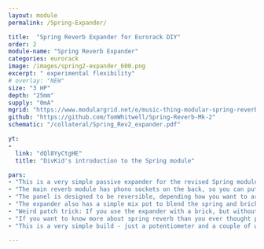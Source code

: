 ```yaml
---
layout: module
permalink: /Spring-Expander/

title:  "Spring Reverb Expander for Eurorack DIY"
order: 2
module-name: "Spring Reverb Expander"
categories: eurorack
image: /images/spring2-expander_600.png 
excerpt: " experimental flexibility" 
# overlay: "NEW"
size: "3 HP"
depth: "25mm"
supply: "0mA"
mgrid: "https://www.modulargrid.net/e/music-thing-modular-spring-reverb-mkii-expander"
github: "https://github.com/TomWhitwell/Spring-Reverb-Mk-2"
schematic: "/collateral/Spring_Rev2_expander.pdf"

yt:
- 
  link: "dQl8YyCtgHE"
  title: "DivKid's introduction to the Spring module"

pars: 
- "This is a very simple passive expander for the revised Spring module, which brings the phono connections to the front panel — ideal for smaller cases — and adds a simple mix control to blend real spring tanks with the solid state reverb 'brick'."
- "The main reverb module has phono sockets on the back, so you can put a reverb tank inside your modular case. Often, you might want to mount the spring tank outside the case; for small cases, or for access to the springs — stroking them or muting them or ‘preparing’ them in some way. This little 3hp expander makes that simple."
- "The panel is designed to be reversible, depending how you want to arrange the cable to your spring tank."
- "The expander also has a simple mix pot to blend the spring and brick reverbs together — this is a really nice effect, particularly when using feedback."
- "Weird patch trick: If you use the expander with a brick, but without a spring connected to the front or back of the module, the spring drive circuit will overdrive massively (the spring pickup is part of the feedback loop of an op amp, so without it you get open loop gain). Fading across to spring and playing with feedback and EQ can get some really crunchy, squeaky extreme distortion that can be quite controllable with the blend control."
- "If you want to know more about spring reverb than you ever thought possible, enjoy my Medium post <a href=https://medium.com/music-thing-modular-notes/everything-i-know-about-spring-reverb-1fb4b32abf87>Everything I know about spring reverb</a>."
- "This is a very simple build - just a potentiometer and a couple of wires soldered onto the PCB, but if you have any trouble the best place to find help is in the <a href=https://github.com/TomWhitwell/Spring-Reverb-Mk-2/issues>Spring Reverb Github Issues List</a>. Remember to search for closed issues as well as open ones."

--- 
```







